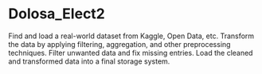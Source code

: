# Dolosa_Elect2
Find and load a real-world dataset from Kaggle, Open Data, etc. Transform the data by applying filtering, aggregation, and other preprocessing techniques. Filter unwanted data and fix missing entries. Load the cleaned and transformed data into a final storage system. 
